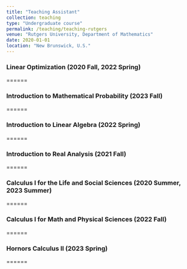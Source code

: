 ```yaml
---
title: "Teaching Assistant"
collection: teaching
type: "Undergraduate course"
permalink: /teaching/teaching-rutgers
venue: "Rutgers University, Department of Mathematics"
date: 2020-01-01
location: "New Brunswick, U.S."
---
```


<h3 id="header-two">Linear Optimization (2020 Fall, 2022 Spring)</h3>
======

<h3 id="header-two">Introduction to Mathematical Probability (2023 Fall)</h3>
======

<h3 id="header-two">Introduction to Linear Algebra (2022 Spring)</h3>
======

<h3 id="header-two">Introduction to Real Analysis (2021 Fall)</h3>
======

<h3 id="header-two">Calculus I for the Life and Social Sciences (2020 Summer, 2023 Summer)</h3>
======

<h3 id="header-two">Calculus I for Math and Physical Sciences (2022 Fall)</h3>
======

<h3 id="header-two">Hornors Calculus II (2023 Spring)</h3>
======
